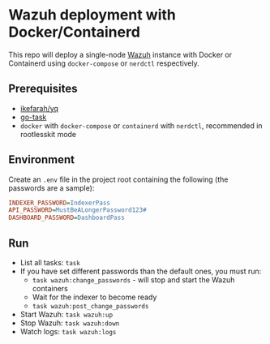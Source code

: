 # Wazuh deployment with Docker/Containerd

This repo will deploy a single-node [Wazuh](https://wazuh.com) instance with Docker or Containerd using `docker-compose` or `nerdctl` respectively.

## Prerequisites

- [ikefarah/yq](https://github.com/mikefarah/yq)
- [go-task](https://taskfile.dev)
- `docker` with `docker-compose` or `containerd` with `nerdctl`, recommended in rootlesskit mode

## Environment

Create an `.env` file in the project root containing the following (the passwords are a sample):

```ini
INDEXER_PASSWORD=IndexerPass
API_PASSWORD=MustBeALongerPassword123#
DASHBOARD_PASSWORD=DashboardPass
```

## Run

- List all tasks: `task`
- If you have set different passwords than the default ones, you must run:
  - `task wazuh:change_passwords` - will stop and start the Wazuh containers
  - Wait for the indexer to become ready
  - `task wazuh:post_change_passwords`
- Start Wazuh: `task wazuh:up`
- Stop Wazuh: `task wazuh:down`
- Watch logs: `task wazuh:logs`
